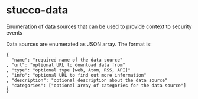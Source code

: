 stucco-data
===========

Enumeration of data sources that can be used to provide context to security events

Data sources are enumerated as JSON array. The format is:

    {
      "name": "required name of the data source"
    , "url": "optional URL to download data from"
    , "type": "optional type [web, Atom, RSS, API]"
    , "info": "optional URL to find out more information"
    , "description": "optional description about the data source"
    , "categories": ["optional array of categories for the data source"]
    }
